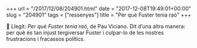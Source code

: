 +++
url = "/2017/12/08/204901.html"
date = "2017-12-08T19:49:01+00:00"
slug = "204901"
tags = ["ressenyes"]
title = "Per què Fuster tenia raó"
+++

📖 Llegit: *Per què Fuster tenia raó*, de Pau Viciano. Dit d’una altra manera: per què és tan injust tergiversar Fuster i culpar-lo de les nostres frustracions i fracassos polítics.
